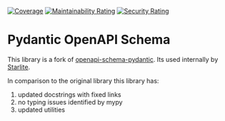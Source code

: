 [![Coverage](https://sonarcloud.io/api/project_badges/measure?project=starlite-api_pydantic-openapi-schema&metric=coverage)](https://sonarcloud.io/summary/new_code?id=starlite-api_pydantic-openapi-schema)
[![Maintainability Rating](https://sonarcloud.io/api/project_badges/measure?project=starlite-api_pydantic-openapi-schema&metric=sqale_rating)](https://sonarcloud.io/summary/new_code?id=starlite-api_pydantic-openapi-schema)
[![Security Rating](https://sonarcloud.io/api/project_badges/measure?project=starlite-api_pydantic-openapi-schema&metric=security_rating)](https://sonarcloud.io/summary/new_code?id=starlite-api_pydantic-openapi-schema)

# Pydantic OpenAPI Schema

This library is a fork of [openapi-schema-pydantic](https://github.com/kuimono/openapi-schema-pydantic). Its used
internally by [Starlite](https://github.com/starlite-api/starlite).

In comparison to the original library this library has:

1. updated docstrings with fixed links
2. no typing issues identified by mypy
3. updated utilities
